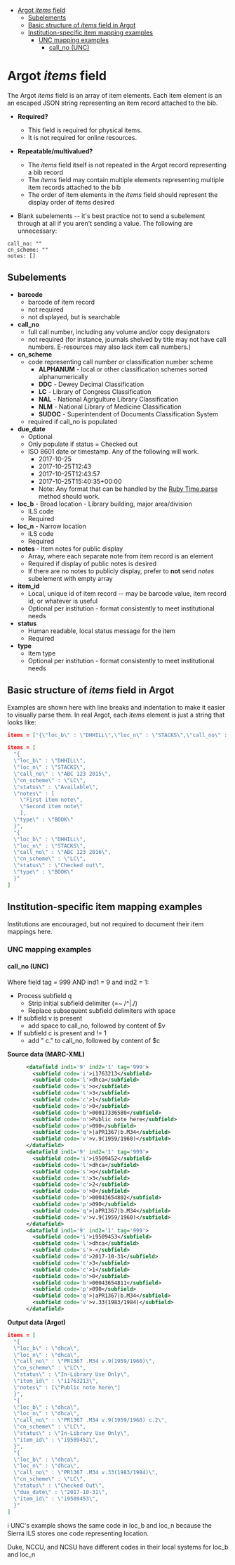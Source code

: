 - [Argot *items* field](#argot--items--field)
  * [Subelements](#subelements)
  * [Basic structure of *items* field in Argot](#basic-structure-of--items--field-in-argot)
  * [Institution-specific item mapping examples](#institution-specific-item-mapping-examples)
    + [UNC mapping examples](#unc-mapping-examples)
      - [call_no (UNC)](#call-no--unc-)



# Argot *items* field

The Argot *items* field is an array of item elements. Each item element is an an escaped JSON string representing an item record attached to the bib.

* **Required?**
  * This field is required for physical items. 
  * It is not required for online resources.
* **Repeatable/multivalued?**
  * The *items* field itself is not repeated in the Argot record representing a bib record
  * The *items* field may contain multiple elements representing multiple item records attached to the bib
  * The order of item elements in the *items* field should represent the display order of items desired

* Blank subelements -- it's best practice not to send a subelement through at all if you aren't sending a value. The following are unnecessary: 

```
call_no: ""
cn_scheme: ""
notes: []
```

## Subelements
* **barcode**
  * barcode of item record
  * not required
  * not displayed, but is searchable
* **call_no**
  * full call number, including any volume and/or copy designators
  * not required (for instance, journals shelved by title may not have call numbers. E-resources may also lack item call numbers.)
* **cn_scheme**
  * code representing call number or classification number scheme
    * **ALPHANUM** - local or other classification schemes sorted alphanumerically
    * **DDC** - Dewey Decimal Classification
    * **LC** - Library of Congress Classification
    * **NAL** - National Agrigulture Library Classification
    * **NLM** - National Library of Medicine Classification
    * **SUDOC** - Superintendent of Documents Classification System
  * required if call_no is populated
* **due_date**
  * Optional
  * Only populate if status = Checked out
  * ISO 8601 date or timestamp. Any of the following will work.
    * 2017-10-25
	* 2017-10-25T12:43
	* 2017-10-25T12:43:57
	* 2017-10-25T15:40:35+00:00
	* Note: Any format that can be handled by the [Ruby Time.parse](https://ruby-doc.org/stdlib-2.4.0/libdoc/time/rdoc/Time.html) method should work.
* **loc_b** - Broad location - Library building, major area/division
  * ILS code
  * Required
* **loc_n** - Narrow location
  * ILS code
  * Required
* **notes** - Item notes for public display
  * Array, where each separate note from item record is an element
  * Required if display of public notes is desired
  * If there are no notes to publicly display, prefer to **not** send *notes* subelement with empty array
* **item_id**
  * Local, unique id of item record -- may be barcode value, item record id, or whatever is useful
  * Optional per institution - format consistently to meet institutional needs
* **status**
  * Human readable, local status message for the item
  * Required
* **type**
  * Item type
  * Optional per institution - format consistently to meet institutional needs



## Basic structure of *items* field in Argot

Examples are shown here with line breaks and indentation to make it easier to visually parse them. In real Argot, each *items* element is just a string that looks like: 
``` JSON
items = ["{\"loc_b\" : \"DHHILL\",\"loc_n\" : \"STACKS\",\"call_no\" : \"ABC 123 2015\",\"cn_scheme\" : \"LC\",\"status\" : \"Available\",\"notes\" : [\"First item note\",\"Second item note\"],\"type\" : \"BOOK\"}"]
```

``` JSON
items = [
  "{
  \"loc_b\" : \"DHHILL\",
  \"loc_n\" : \"STACKS\",
  \"call_no\" : \"ABC 123 2015\",
  \"cn_scheme\" : \"LC\",
  \"status\" : \"Available\",
  \"notes\" : [
    \"First item note\",
	\"Second item note\"
	],
  \"type\" : \"BOOK\"
  }",
  "{
  \"loc_b\" : \"DHHILL\",
  \"loc_n\" : \"STACKS\",
  \"call_no\" : \"ABC 123 2016\",
  \"cn_scheme\" : \"LC\",
  \"status\" : \"Checked out\",
  \"type\" : \"BOOK\"
  }"
]
```

## Institution-specific item mapping examples
Institutions are encouraged, but not required to document their item mappings here.

### UNC mapping examples
#### call_no (UNC)

Where field tag = 999 AND ind1 = 9 and ind2 = 1:
- Process subfield q
  - Strip initial subfield delimiter (=~ /^\|./)
  - Replace subsequent subfield delimiters with space
- If subfield v is present
  - add space to call_no, followed by content of $v
- If subfield c is present and != 1
  - add " c." to call_no, followed by content of $c


**Source data (MARC-XML)**
``` XML
      <datafield ind1='9' ind2='1' tag='999'>
        <subfield code='i'>i1763213</subfield>
        <subfield code='l'>dhca</subfield>
        <subfield code='s'>o</subfield>
        <subfield code='t'>3</subfield>
        <subfield code='c'>1</subfield>
        <subfield code='o'>0</subfield>
        <subfield code='b'>00017336580</subfield>
        <subfield code='n'>Public note here</subfield>
        <subfield code='p'>090</subfield>
        <subfield code='q'>|aPR1367|b.M34</subfield>
        <subfield code='v'>v.9(1959/1960)</subfield>
      </datafield>
      <datafield ind1='9' ind2='1' tag='999'>
        <subfield code='i'>i9509452</subfield>
        <subfield code='l'>dhca</subfield>
        <subfield code='s'>o</subfield>
        <subfield code='t'>3</subfield>
        <subfield code='c'>2</subfield>
        <subfield code='o'>0</subfield>
        <subfield code='b'>00043654802</subfield>
        <subfield code='p'>090</subfield>
        <subfield code='q'>|aPR1367|b.M34</subfield>
        <subfield code='v'>v.9(1959/1960)</subfield>
      </datafield>
      <datafield ind1='9' ind2='1' tag='999'>
        <subfield code='i'>i9509453</subfield>
        <subfield code='l'>dhca</subfield>
        <subfield code='s'>-</subfield>
        <subfield code='d'>2017-10-31</subfield>
        <subfield code='t'>3</subfield>
        <subfield code='c'>1</subfield>
        <subfield code='o'>0</subfield>
        <subfield code='b'>00043654811</subfield>
        <subfield code='p'>090</subfield>
        <subfield code='q'>|aPR1367|b.M34</subfield>
        <subfield code='v'>v.33(1983/1984)</subfield>
      </datafield>
```

**Output data (Argot)**
``` JSON
items = [
  "{
  \"loc_b\" : \"dhca\",
  \"loc_n\" : \"dhca\",
  \"call_no\" : \"PR1367 .M34 v.9(1959/1960)\",
  \"cn_scheme\" : \"LC\",
  \"status\" : \"In-Library Use Only\",
  \"item_id\" : \"i1763213\",
  \"notes\" : [\"Public note here\"]
  }",
  "{
  \"loc_b\" : \"dhca\",
  \"loc_n\" : \"dhca\",
  \"call_no\" : \"PR1367 .M34 v.9(1959/1960) c.2\",
  \"cn_scheme\" : \"LC\",
  \"status\" : \"In-Library Use Only\",
  \"item_id\" : \"i9509452\",
  }",
  "{
  \"loc_b\" : \"dhca\",
  \"loc_n\" : \"dhca\",
  \"call_no\" : \"PR1367 .M34 v.33(1983/1984)\",
  \"cn_scheme\" : \"LC\",
  \"status\" : \"Checked Out\",
  \"due_date\" : \"2017-10-31\",
  \"item_id\" : \"i9509453\",
  }"
]
```

:information_source: UNC's example shows the same code in loc_b and loc_n because the Sierra ILS stores one code representing location.

Duke, NCCU, and NCSU have different codes in their local systems for loc_b and loc_n
